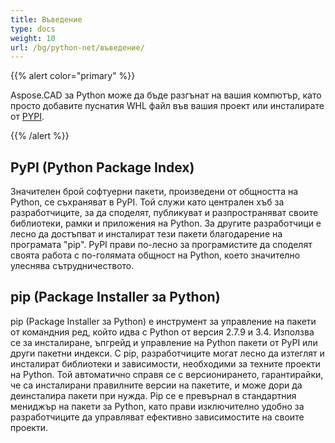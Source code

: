```yaml
---
title: Въведение
type: docs
weight: 10
url: /bg/python-net/въведение/
---
```


{{% alert color="primary" %}}

Aspose.CAD за Python може да бъде разгънат на вашия компютър, като просто добавите пуснатия WHL файл във вашия проект или инсталирате от [PYPI](https://pypi.org/project/aspose-cad/).

{{% /alert %}}

## PyPI (Python Package Index)

Значителен брой софтуерни пакети, произведени от общността на Python, се съхраняват в PyPI. Той служи като централен хъб за разработчиците, за да споделят, публикуват и разпространяват своите библиотеки, рамки и приложения на Python. За другите разработчици е лесно да достъпват и инсталират тези пакети благодарение на програмата "pip". PyPI прави по-лесно за програмистите да споделят своята работа с по-голямата общност на Python, което значително улеснява сътрудничеството.

## pip (Package Installer за Python)

pip (Package Installer за Python) е инструмент за управление на пакети от командния ред, който идва с Python от версия 2.7.9 и 3.4. Използва се за инсталиране, ъпгрейд и управление на Python пакети от PyPI или други пакетни индекси. С pip, разработчиците могат лесно да изтеглят и инсталират библиотеки и зависимости, необходими за техните проекти на Python. Той автоматично справя се с версионирането, гарантирайки, че са инсталирани правилните версии на пакетите, и може дори да деинсталира пакети при нужда. Pip се е превърнал в стандартния мениджър на пакети за Python, като прави изключително удобно за разработчиците да управляват ефективно зависимостите на своите проекти.
